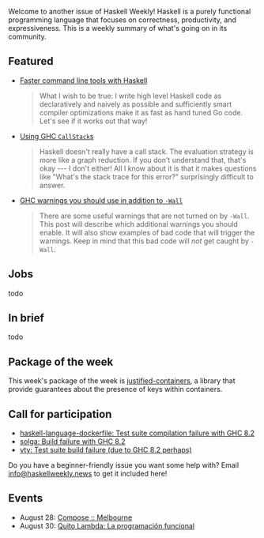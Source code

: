 <!-- 2017-08-03 -->

Welcome to another issue of Haskell Weekly!
Haskell is a purely functional programming language that focuses on correctness, productivity, and expressiveness.
This is a weekly summary of what's going on in its community.

## Featured

-   [Faster command line tools with Haskell](https://codygman.github.io/posts/2017-07-30-faster-command-line-tools-with-haskell.html)

    > What I wish to be true: I write high level Haskell code as declaratively and naively as possible and sufficiently smart compiler optimizations make it as fast as hand tuned Go code. Let's see if it works out that way!

-   [Using GHC `CallStack`s](http://www.parsonsmatt.org/2017/07/29/using_ghc_callstacks.html)

    > Haskell doesn't really have a call stack. The evaluation strategy is more like a graph reduction. If you don't understand that, that's okay --- I don't either! All I know about it is that it makes questions like "What's the stack trace for this error?" surprisingly difficult to answer.

-   [GHC warnings you should use in addition to `-Wall`](https://functor.tokyo/blog/2017-07-28-ghc-warnings-you-should-enable)

    > There are some useful warnings that are not turned on by `-Wall`. This post will describe which additional warnings you should enable. It will also show examples of bad code that will trigger the warnings. Keep in mind that this bad code will *not* get caught by `-Wall`.

## Jobs

todo

## In brief

todo

## Package of the week

This week's package of the week is [justified-containers](https://hackage.haskell.org/package/justified-containers-0.1.2.0),
a library that provide guarantees about the presence of keys within containers.

## Call for participation

-   [haskell-language-dockerfile: Test suite compilation failure with GHC 8.2](https://github.com/beijaflor-io/haskell-language-dockerfile/issues/8)
-   [solga: Build failure with GHC 8.2](https://github.com/chpatrick/solga/issues/9)
-   [vty: Test suite build failure (due to GHC 8.2 perhaps)](https://github.com/jtdaugherty/vty/issues/132)

Do you have a beginner-friendly issue you want some help with?
Email <info@haskellweekly.news> to get it included here!

## Events

-   August 28: [Compose :: Melbourne](http://www.composeconference.org/2017-melbourne/)
-   August 30: [Quito Lambda: La programaci&#xf3;n funcional](https://www.meetup.com/Quito-Lambda-Meetup/events/238781847/)
